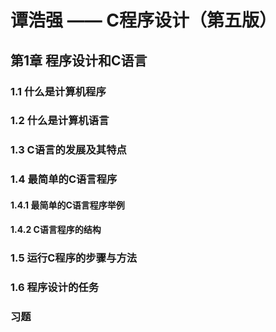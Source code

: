 # 谭浩强 —— C程序设计（第五版）

## 第1章 程序设计和C语言

### 1.1 什么是计算机程序

### 1.2 什么是计算机语言

### 1.3 C语言的发展及其特点

### 1.4 最简单的C语言程序

#### 1.4.1 最简单的C语言程序举例

#### 1.4.2 C语言程序的结构

### 1.5 运行C程序的步骤与方法

### 1.6 程序设计的任务

### 习题
